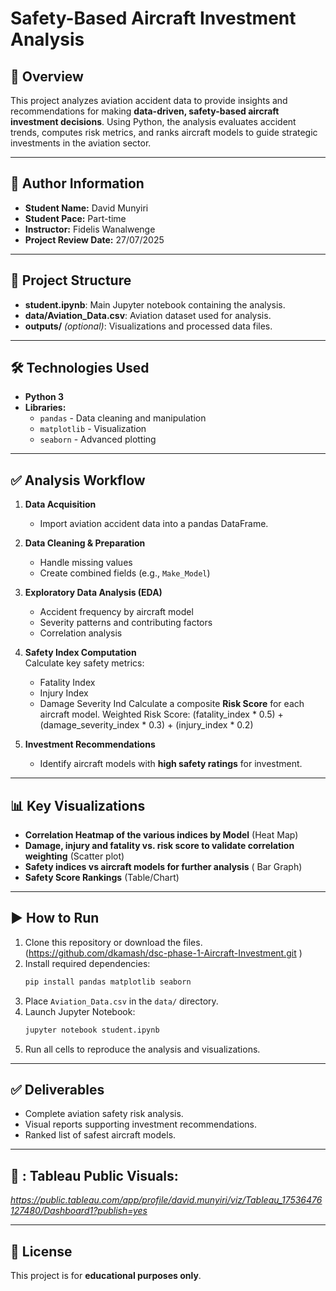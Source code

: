 
# Safety-Based Aircraft Investment Analysis

## 📌 Overview
This project analyzes aviation accident data to provide insights and recommendations for making **data-driven, safety-based aircraft investment decisions**. Using Python, the analysis evaluates accident trends, computes risk metrics, and ranks aircraft models to guide strategic investments in the aviation sector.

---

## 👤 Author Information
- **Student Name:** David Munyiri  
- **Student Pace:** Part-time  
- **Instructor:** Fidelis Wanalwenge  
- **Project Review Date:** 27/07/2025  

---

## 📂 Project Structure
- **student.ipynb**: Main Jupyter notebook containing the analysis.
- **data/Aviation_Data.csv**: Aviation dataset used for analysis.
- **outputs/** *(optional)*: Visualizations and processed data files.

---

## 🛠️ Technologies Used
- **Python 3**
- **Libraries:**
  - `pandas` - Data cleaning and manipulation
  - `matplotlib` - Visualization
  - `seaborn` - Advanced plotting

---

## ✅ Analysis Workflow
1. **Data Acquisition**  
   - Import aviation accident data into a pandas DataFrame.

2. **Data Cleaning & Preparation**  
   - Handle missing values  
   - Create combined fields (e.g., `Make_Model`)  

3. **Exploratory Data Analysis (EDA)**  
   - Accident frequency by aircraft model  
   - Severity patterns and contributing factors  
   - Correlation analysis  

4. **Safety Index Computation**  
   Calculate key safety metrics:
   - Fatality Index
   - Injury Index
   - Damage Severity Ind
   Calculate a composite **Risk Score** for each aircraft model.
   Weighted Risk Score: (fatality_index * 0.5) + (damage_severity_index * 0.3) + (injury_index * 0.2)

5. **Investment Recommendations**  
   - Identify aircraft models with **high safety ratings** for investment.

---

## 📊 Key Visualizations
- **Correlation Heatmap of the various indices by Model** (Heat Map)
- **Damage, injury and fatality vs. risk score to validate correlation weighting** (Scatter plot)
- **Safety indices vs aircraft models for further analysis** ( Bar Graph)
- **Safety Score Rankings** (Table/Chart)

---

## ▶️ How to Run
1. Clone this repository or download the files.(https://github.com/dkamash/dsc-phase-1-Aircraft-Investment.git )
2. Install required dependencies:
   ```bash
   pip install pandas matplotlib seaborn
   ```
3. Place `Aviation_Data.csv` in the `data/` directory.
4. Launch Jupyter Notebook:
   ```bash
   jupyter notebook student.ipynb
   ```
5. Run all cells to reproduce the analysis and visualizations.

---

## ✅ Deliverables
- Complete aviation safety risk analysis.
- Visual reports supporting investment recommendations.
- Ranked list of safest aircraft models.

---

## 📝 : Tableau Public Visuals:
*https://public.tableau.com/app/profile/david.munyiri/viz/Tableau_17536476127480/Dashboard1?publish=yes*

---

## 📌 License
This project is for **educational purposes only**.

